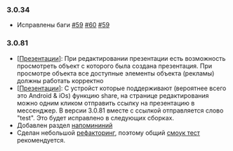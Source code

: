 ### 3.0.34

- Исправлены баги [#59](https://github.com/Smip/CityTesting/issues/59)  [#60](https://github.com/Smip/CityTesting/issues/60)  [#59](https://github.com/Smip/CityTesting/issues/61)

### 3.0.81

- [[Презентации](/7.%20Презентации/readme.md)]: При редактировании презентации есть возможность просмотреть объект с которого была создана презентация. При просмотре объекта все доступные элементы объекта (рекламы) должны работать корректно
- [[Презентации](/7.%20Презентации/readme.md)]: С устройст которые поддерживают (вероятнее всего это Android & iOs) функцию share, на странице редактирования можно одним кликом отправить ссылку на презентацию в мессенджер. В версии 3.0.81 вместе с ссылкой отправляется слово "test". Это будет исправлено в следующих сборках.
- Добавлен раздел [напомининий](/8.%20Напоминания/readme.md)
- Сделан небольшой [рефакторинг](https://ru.wikipedia.org/wiki/%D0%A0%D0%B5%D1%84%D0%B0%D0%BA%D1%82%D0%BE%D1%80%D0%B8%D0%BD%D0%B3), поэтому общий [смоук тест](https://ru.wikipedia.org/wiki/Smoke_test) рекомендуется.
